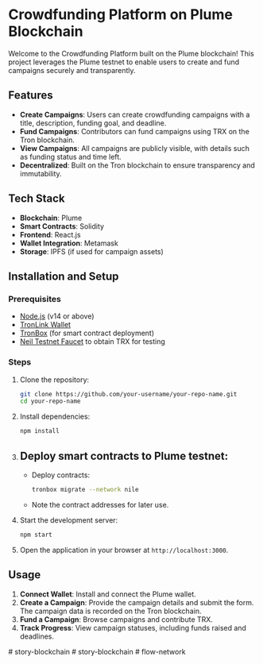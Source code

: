 # Crowdfunding Platform on Plume Blockchain

Welcome to the Crowdfunding Platform built on the Plume blockchain! This project leverages the Plume testnet to enable users to create and fund campaigns securely and transparently.

## Features

- **Create Campaigns**: Users can create crowdfunding campaigns with a title, description, funding goal, and deadline.
- **Fund Campaigns**: Contributors can fund campaigns using TRX on the Tron blockchain.
- **View Campaigns**: All campaigns are publicly visible, with details such as funding status and time left.
- **Decentralized**: Built on the Tron blockchain to ensure transparency and immutability.

## Tech Stack

- **Blockchain**: Plume
- **Smart Contracts**: Solidity
- **Frontend**: React.js
- **Wallet Integration**: Metamask
- **Storage**: IPFS (if used for campaign assets)

## Installation and Setup

### Prerequisites

- [Node.js](https://nodejs.org/) (v14 or above)
- [TronLink Wallet](https://www.tronlink.org/)
- [TronBox](https://developers.tron.network/docs/tronbox-overview) (for smart contract deployment)
- [Neil Testnet Faucet](https://nileex.io/) to obtain TRX for testing

### Steps

1. Clone the repository:
   ```bash
   git clone https://github.com/your-username/your-repo-name.git
   cd your-repo-name
   ```

2. Install dependencies:
   ```bash
   npm install
   ```

3. Deploy smart contracts to Plume testnet:
   -
   - Deploy contracts:
     ```bash
     tronbox migrate --network nile
     ```
   - Note the contract addresses for later use.


4. Start the development server:
   ```bash
   npm start
   ```

5. Open the application in your browser at `http://localhost:3000`.

## Usage

1. **Connect Wallet**: Install and connect the Plume wallet.
2. **Create a Campaign**: Provide the campaign details and submit the form. The campaign data is recorded on the Tron blockchain.
3. **Fund a Campaign**: Browse campaigns and contribute TRX.
4. **Track Progress**: View campaign statuses, including funds raised and deadlines.

#   s t o r y - b l o c k c h a i n  
 #   s t o r y - b l o c k c h a i n  
 #   f l o w - n e t w o r k  
 